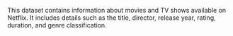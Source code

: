 This dataset contains information about movies and TV shows available on Netflix. It includes details such as the title, director, release year, rating, duration, and genre classification.
